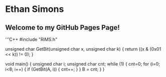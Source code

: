 # Ethan Simons

## Welcome to my GitHub Pages Page!

'''C++
#include "RIMS.h"

unsigned char GetBit(unsigned char x, unsigned char k) {
   return ((x & (0x01 << k)) != 0);
}

void main()
{
   unsigned char i;
   unsigned char cnt;
   while (1) {
      cnt=0;
      for (i=0; i<8; i++) {
         if (GetBit(A, i)) {
            cnt++;
         }
      }
      B = cnt; 
   }
}

